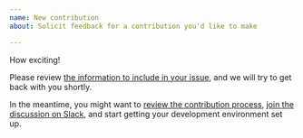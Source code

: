 ```yaml
---
name: New contribution
about: Solicit feedback for a contribution you'd like to make

---
```

How exciting!

Please review [the information to include in your issue](https://docs.opendp.org/en/nightly/contributing/getting-involved.html#code-and-proof-contributions),
and we will try to get back with you shortly.

In the meantime, you might want to [review the contribution process](https://docs.opendp.org/en/nightly/contributing/contribution-process.html),
[join the discussion on Slack](https://join.slack.com/t/opendp/shared_invite/zt-zw7o1k2s-dHg8NQE8WTfAGFnN_cwomA),
and start getting your development environment set up.
